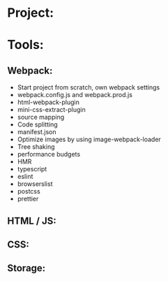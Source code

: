 # Project:
[//]: # (- Home page with pagination)
[//]: # (- Filter by date)
[//]: # (- Search by name)
[//]: # (- Implement creating a new article)
[//]: # (- After adding a new article, that should appear the first in the list.)
[//]: # (- Implement removing an article, but it should remove only from the redux-store &#40;also add the text, that it will remove the article only from the redux-store&#41;)
[//]: # (- Add comments for articles)
[//]: # (- Hide / Show comments button below the article)
[//]: # (- Form for creating new comments &#40;the user can be an anonymous&#41;)
[//]: # (- Skeleton loading)
[//]: # (- Page 404)

# Tools:
## Webpack:
- Start project from scratch, own webpack settings
- webpack.config.js and webpack.prod.js
- html-webpack-plugin
- mini-css-extract-plugin
- source mapping
- Code splitting
- manifest.json
- Optimize images by using image-webpack-loader
- Tree shaking
- performance budgets
- HMR
- typescript
- eslint
- browserslist
- postcss
- prettier

## HTML / JS:
[//]: # (- React)
[//]: # (- React-router)
[//]: # (- Typescript)
[//]: # (- Redux Toolkit)

## CSS:
[//]: # (- Styled-components)

## Storage:
[//]: # (- LocalStorage &#40;changed local server to local storage because of github-pages&#41;)